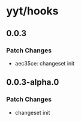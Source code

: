 # yyt/hooks

## 0.0.3

### Patch Changes

- aec35ce: changeset init

## 0.0.3-alpha.0

### Patch Changes

- changeset init

